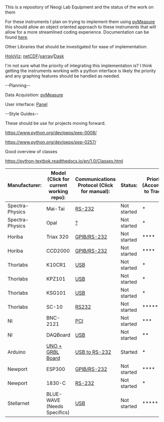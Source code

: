This is a repository of Neogi Lab Equipment and the status of the work on them

For these instruments I plan on trying to implement them using [pyMeasure](https://github.com/ralph-group/pymeasure) this should allow an object oriented approach to these instruments that will allow for a more streamlined coding experience. Documentation can be found [here](https://pymeasure.readthedocs.io/en/latest/).

Other Libraries that should be investigated for ease of implementation:

[HoloViz](https://github.com/holoviz/holoviz); [netCDF](https://unidata.github.io/netcdf4-python/netCDF4/index.html)/[xarray](http://xarray.pydata.org/en/stable/)/[Dask](https://github.com/dask/dask)

I'm not sure what the priority of integrating this implementation is? I think getting the instruments working with a python interface is likely the priority and any graphing features should be handled as needed.

--Planning--

Data Acquisition: [pyMeasure](https://github.com/ralph-group/pymeasure)

User interface: [Panel](https://github.com/holoviz/panel)

--Style Guides--

These should be use for projects moving forward.

https://www.python.org/dev/peps/pep-0008/

https://www.python.org/dev/peps/pep-0257/

Good overview of classes

https://python-textbok.readthedocs.io/en/1.0/Classes.html

|   Manufacturer:	|   Model (Click for current working repo):	|   Communications Protocol (Click for manual):	|   Status:	|  Priority (According to Trace): 	|
|---	|---	|---	|---	|---	|
|   Spectra-Physics	|   Mai-Tai	|   [RS-232](https://github.com/Applepi/PHYS_Organization_Design/blob/master/manuals/315A%20Rev.%20A%20Mai%20Tai%20WB%20User's%20Manual.pdf)	|   Not started	|   *	|
|   Spectra-Physics	|   Opal	|   [?](https://github.com/Applepi/PHYS_Organization_Design/blob/master/manuals/234A%20Rev.%20E%20Opal%20User's%20Manual.pdf)	|   Not started	|   *	|
|   Horiba	|   Triax 320	|   [GPIB/RS-232](https://github.com/Applepi/PHYS_Organization_Design/blob/master/manuals/TRIAX_Getting_Started_Manual.pdf)	|   Not started	|   ****	|
|   Horiba	|   CCD2000 |   [GPIB/RS-232](https://github.com/Applepi/PHYS_Organization_Design/blob/master/manuals/SpectrumOneCCD2000.pdf)	|   Not started	|   ****	|
|   Thorlabs	|   K10CR1	|   [USB](https://github.com/Applepi/PHYS_Organization_Design/blob/master/manuals/K10CR1_M-ManualforKinesis.pdf)	|   Not started	|   *	|
|   Thorlabs	|   KPZ101	|   [USB](https://github.com/Applepi/PHYS_Organization_Design/blob/master/manuals/KPZ101-KPZ101ManualforKinesis.pdf)	|   Not started	|   *	|
|   Thorlabs	|   KSG101	|   [USB](https://github.com/Applepi/PHYS_Organization_Design/blob/master/manuals/KSG101-KSG101ManualforKinesis.pdf)	|   Not started	|   *	|
|   Thorlabs	|   SC-10	|   [RS232](https://github.com/Applepi/PHYS_Organization_Design/blob/master/manuals/SC10-Manual.pdf)	|   Not started	|   *****	|
|   NI	|   BNC-2121	|   [PCI](https://github.com/Applepi/PHYS_Organization_Design/blob/master/manuals/NI_BNC-2121.pdf)	|   Not started	|   *** |	
|   NI	|   DAQBoard	|   [USB](https://github.com/Applepi/PHYS_Organization_Design/blob/master/manuals/NIDAQ.pdf)	|  Not started 	|   **	|
|   Arduino	|   [UNO + GRBL Board](https://github.com/Applepi/pymeasure/tree/dev/grbl)	|   [USB to RS-232](https://github.com/Applepi/PHYS_Organization_Design/blob/master/manuals/2.70_arduino_grbl_instructions_2.pdf)	|   Started	|   *	|
|   Newport	|   ESP300	|   [GPIB/RS-232](https://github.com/Applepi/PHYS_Organization_Design/blob/master/manuals/ESP300-User-Manual.pdf)	|   Not started	|   ****	|
|   Newport	|   1830-C	|   [RS-232](https://github.com/Applepi/PHYS_Organization_Design/blob/master/manuals/1830-C%20Manual.pdf)	|   Not started	|   *	|
|   Stellarnet	|   BLUE-WAVE (Needs Specifics)	|   [USB](https://github.com/Applepi/PHYS_Organization_Design/blob/master/manuals/StellarNet-BLUE-Wave-SPEC.pdf)	|   Not started	|   *****	|
